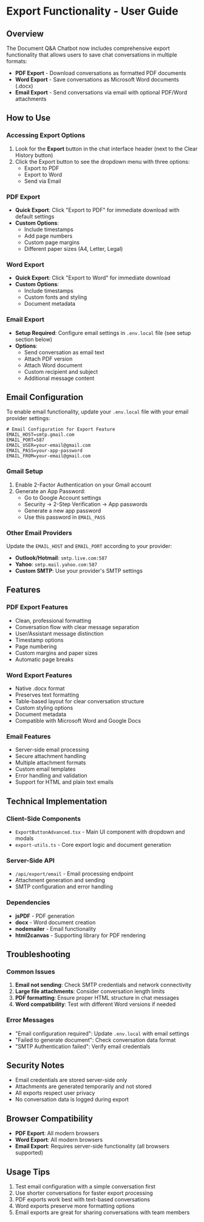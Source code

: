 # Export Functionality - User Guide

## Overview
The Document Q&A Chatbot now includes comprehensive export functionality that allows users to save chat conversations in multiple formats:
- **PDF Export** - Download conversations as formatted PDF documents
- **Word Export** - Save conversations as Microsoft Word documents (.docx)
- **Email Export** - Send conversations via email with optional PDF/Word attachments

## How to Use

### Accessing Export Options
1. Look for the **Export** button in the chat interface header (next to the Clear History button)
2. Click the Export button to see the dropdown menu with three options:
   - Export to PDF
   - Export to Word
   - Send via Email

### PDF Export
- **Quick Export**: Click "Export to PDF" for immediate download with default settings
- **Custom Options**: 
  - Include timestamps
  - Add page numbers
  - Custom page margins
  - Different paper sizes (A4, Letter, Legal)

### Word Export
- **Quick Export**: Click "Export to Word" for immediate download
- **Custom Options**:
  - Include timestamps
  - Custom fonts and styling
  - Document metadata

### Email Export
- **Setup Required**: Configure email settings in `.env.local` file (see setup section below)
- **Options**:
  - Send conversation as email text
  - Attach PDF version
  - Attach Word document
  - Custom recipient and subject
  - Additional message content

## Email Configuration

To enable email functionality, update your `.env.local` file with your email provider settings:

```env
# Email Configuration for Export Feature
EMAIL_HOST=smtp.gmail.com
EMAIL_PORT=587
EMAIL_USER=your-email@gmail.com
EMAIL_PASS=your-app-password
EMAIL_FROM=your-email@gmail.com
```

### Gmail Setup
1. Enable 2-Factor Authentication on your Gmail account
2. Generate an App Password:
   - Go to Google Account settings
   - Security → 2-Step Verification → App passwords
   - Generate a new app password
   - Use this password in `EMAIL_PASS`

### Other Email Providers
Update the `EMAIL_HOST` and `EMAIL_PORT` according to your provider:
- **Outlook/Hotmail**: `smtp.live.com:587`
- **Yahoo**: `smtp.mail.yahoo.com:587`
- **Custom SMTP**: Use your provider's SMTP settings

## Features

### PDF Export Features
- Clean, professional formatting
- Conversation flow with clear message separation
- User/Assistant message distinction
- Timestamp options
- Page numbering
- Custom margins and paper sizes
- Automatic page breaks

### Word Export Features
- Native .docx format
- Preserves text formatting
- Table-based layout for clear conversation structure
- Custom styling options
- Document metadata
- Compatible with Microsoft Word and Google Docs

### Email Features
- Server-side email processing
- Secure attachment handling
- Multiple attachment formats
- Custom email templates
- Error handling and validation
- Support for HTML and plain text emails

## Technical Implementation

### Client-Side Components
- `ExportButtonAdvanced.tsx` - Main UI component with dropdown and modals
- `export-utils.ts` - Core export logic and document generation

### Server-Side API
- `/api/export/email` - Email processing endpoint
- Attachment generation and sending
- SMTP configuration and error handling

### Dependencies
- **jsPDF** - PDF generation
- **docx** - Word document creation
- **nodemailer** - Email functionality
- **html2canvas** - Supporting library for PDF rendering

## Troubleshooting

### Common Issues
1. **Email not sending**: Check SMTP credentials and network connectivity
2. **Large file attachments**: Consider conversation length limits
3. **PDF formatting**: Ensure proper HTML structure in chat messages
4. **Word compatibility**: Test with different Word versions if needed

### Error Messages
- "Email configuration required": Update `.env.local` with email settings
- "Failed to generate document": Check conversation data format
- "SMTP Authentication failed": Verify email credentials

## Security Notes
- Email credentials are stored server-side only
- Attachments are generated temporarily and not stored
- All exports respect user privacy
- No conversation data is logged during export

## Browser Compatibility
- **PDF Export**: All modern browsers
- **Word Export**: All modern browsers
- **Email Export**: Requires server-side functionality (all browsers supported)

## Usage Tips
1. Test email configuration with a simple conversation first
2. Use shorter conversations for faster export processing
3. PDF exports work best with text-based conversations
4. Word exports preserve more formatting options
5. Email exports are great for sharing conversations with team members
